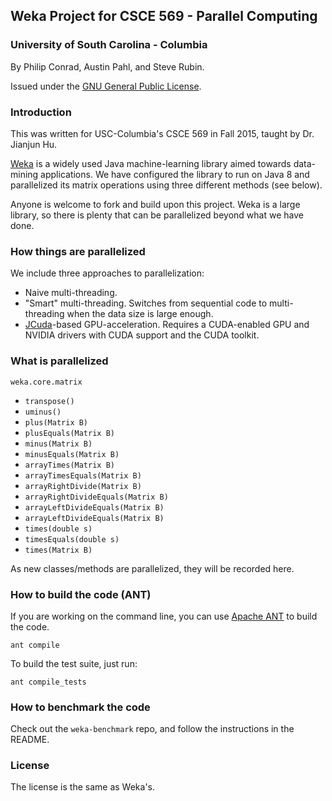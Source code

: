 Weka Project for CSCE 569 - Parallel Computing
-------------------------
### University of South Carolina - Columbia

By Philip Conrad, Austin Pahl, and Steve Rubin.

Issued under the [GNU General Public License](http://www.gnu.org/licenses/gpl.html).

### Introduction

This was written for USC-Columbia's CSCE 569 in Fall 2015, taught by Dr. Jianjun Hu.

[Weka](http://www.cs.waikato.ac.nz/ml/index.html) is a widely used Java machine-learning library aimed towards data-mining applications. We have configured the library to run on Java 8 and parallelized its matrix operations using three different methods (see below).

Anyone is welcome to fork and build upon this project. Weka is a large library, so there is plenty that can be parallelized beyond what we have done.

### How things are parallelized

We include three approaches to parallelization:

 - Naive multi-threading.
 - "Smart" multi-threading. Switches from sequential code to multi-threading when the data size is large enough.
 - [JCuda](http://www.jcuda.org)-based GPU-acceleration. Requires a CUDA-enabled GPU and NVIDIA drivers with CUDA support and the CUDA toolkit.


### What is parallelized

`weka.core.matrix`

 - `transpose()`
 - `uminus()`
 - `plus(Matrix B)`
 - `plusEquals(Matrix B)`
 - `minus(Matrix B)`
 - `minusEquals(Matrix B)`
 - `arrayTimes(Matrix B)`
 - `arrayTimesEquals(Matrix B)`
 - `arrayRightDivide(Matrix B)`
 - `arrayRightDivideEquals(Matrix B)`
 - `arrayLeftDivideEquals(Matrix B)`
 - `arrayLeftDivideEquals(Matrix B)`
 - `times(double s)`
 - `timesEquals(double s)`
 - `times(Matrix B)`

As new classes/methods are parallelized, they will be recorded here.


### How to build the code (ANT)

If you are working on the command line, you can use [Apache ANT][apache-ant] to build the code.

    ant compile

To build the test suite, just run:

    ant compile_tests


### How to benchmark the code

Check out the `weka-benchmark` repo, and follow the instructions in the README.


### License

The license is the same as Weka's.


   [apache-ant]: http://ant.apache.org/
   [jcuda]: http://www.jcuda.org/